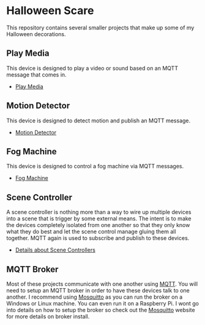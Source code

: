 # Halloween Scare
This repository contains several smaller projects that make up some of my Halloween decorations.

## Play Media
This device is designed to play a video or sound based on an MQTT message that comes in.
* [Play Media](PlayMedia/)

## Motion Detector
This device is designed to detect motion and publish an MQTT message.
* [Motion Detector](MotionDetector/)

## Fog Machine
This device is designed to control a fog machine via MQTT messages.
* [Fog Machine](FogMachine/)

## Scene Controller 
A scene controller is nothing more than a way to wire up multiple devices into a scene that is trigger by some external means.  The intent is to make the devices completely isolated from one another so that they only know what they do best and let the scene control manage gluing them all together.  MQTT again is used to subscribe and publish to these devices.  
* [Details about Scene Controllers](SceneController/)
   

## MQTT Broker
Most of these projects communicate with one another using [MQTT](http://www.mqtt.org).  You will need to setup an MQTT broker in order to 
have these devices talk to one another.  I recommend using [Mosquitto](https://mosquitto.org/) as you can run the 
broker on a Windows or Linux machine.  You can even run it on a Raspberry Pi.  I wont go into details 
on how to setup the broker so check out the [Mosquitto](https://mosquitto.org/) website for more details on broker install. 
